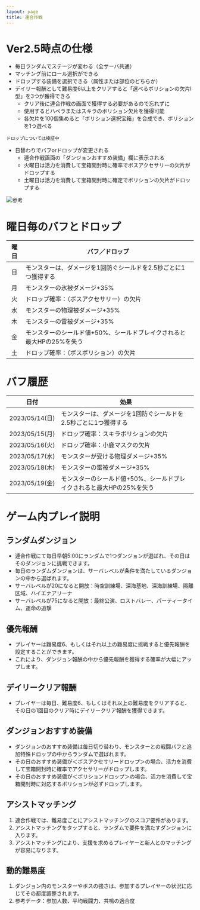 ```yaml
---
layout: page
title: 連合作戦
---
```


# Ver2.5時点の仕様
* 毎日ランダムでステージが変わる（全サーバ共通）
* マッチング前にロール選択ができる
* ドロップする装備を選択できる（属性または部位のどちらか）
* デイリー報酬として難易度6以上をクリアすると「選べるボリションの欠片Ⅰ型」を3つが獲得できる
  * クリア後に連合作戦の画面で獲得する必要があるので忘れずに
  * 使用するとハベラまたはスキラのボリション欠片を獲得可能
  * 各欠片を100個集めると「ボリション選択宝箱」を合成でき、ボリションを1つ選べる
 
 ```
 ドロップについては検証中
 ```
 
* 日替わりでバフorドロップが変更される
  * 連合作戦画面の「ダンジョンおすすめ装備」欄に表示される
  * 火曜日は活力を消費して宝箱開封時に確率でボスアクセサリーの欠片がドロップする
  * 土曜日は活力を消費して宝箱開封時に確定でボリションの欠片がドロップする

![参考](/img/jointoperation_img001.png)

# 曜日毎のバフとドロップ

| 曜日 | バフ／ドロップ |
| :--: | --- |
| 日 | モンスターは、ダメージを1回防ぐシールドを2.5秒ごとに1つ獲得する |
| 月 | モンスターの氷被ダメージ+35% |
| 火 | ドロップ確率：（ボスアクセサリー）の欠片 |
| 水 | モンスターの物理被ダメージ+35% |
| 木 | モンスターの雷被ダメージ+35% |
| 金 | モンスターのシールド値+50%、シールドブレイクされると最大HPの25%を失う |
| 土 | ドロップ確率：（ボスボリション）の欠片 |

# バフ履歴

| 日付 | 効果 |
| :---: | --- |
| 2023/05/14(日) | モンスターは、ダメージを1回防ぐシールドを2.5秒ごとに1つ獲得する |
| 2023/05/15(月) | ドロップ確率：スキラボリションの欠片 |
| 2023/05/16(火) | ドロップ確率：小鹿マスクの欠片 |
| 2023/05/17(水) | モンスターが受ける物理ダメージ+35% |
| 2023/05/18(木) | モンスターの雷被ダメージ+35% |
| 2023/05/19(金) | モンスターのシールド値+50%、シールドブレイクされると最大HPの25%を失う |

# ゲーム内プレイ説明

## ランダムダンジョン
* 連合作戦にて毎日早朝5:00にランダムで1つダンジョンが選ばれ、その日はそのダンジョンに挑戦できます。
* 毎日のランダムダンジョンは、サーバレベルが条件を満たしているダンジョンの中から選ばれます。
* サーバレベルが20になると開放：時空訓練場、深海基地、深海訓練場、隔離区域、ハイエナアリーナ
* サーバレベルが75になると開放：最終公演、ロストバレー、パーティータイム、運命の追撃

## 優先報酬
* プレイヤーは難易度6、もしくはそれ以上の難易度に挑戦すると優先報酬を設定することができます。
* これにより、ダンジョン報酬の中から優先報酬を獲得する確率が大幅にアップします。

## デイリークリア報酬
* プレイヤーは毎日、難易度6、もしくはそれ以上の難易度をクリアすると、その日の1回目のクリア時にデイリークリア報酬を獲得できます。

## ダンジョンおすすめ装備
* ダンジョンのおすすめ装備は毎日切り替わり、モンスターとの戦闘バフと追加特殊ドロップの中からランダムで選ばれます。
* その日のおすすめ装備が＜ボスアクセサリードロップ＞の場合、活力を消費して宝箱開封時に確率でアクセサリーがドロップします。
* その日のおすすめ装備が＜ボリションドロップ＞の場合、活力を消費して宝箱開封時に対応するボリションが必ずドロップします。

## アシストマッチング
1. 連合作戦では、難易度ごとにアシストマッチングのスコア要件があります。
2. アシストマッチングをタップすると、ランダムで要件を満たすダンジョンに入ります。
3. アシストマッチングにより、支援を求めるプレイヤーと新人とのマッチングが容易になります。

## 動的難易度
1. ダンジョン内のモンスターやボスの強さは、参加するプレイヤーの状況に応じてその都度調整されます。
2. 参考データ：参加人数、平均戦闘力、共鳴の適合度

